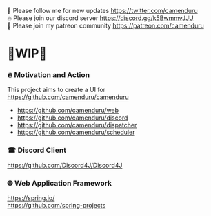 🐣 Please follow me for new updates https://twitter.com/camenduru <br />
🔥 Please join our discord server https://discord.gg/k5BwmmvJJU <br />
🥳 Please join my patreon community https://patreon.com/camenduru <br />

# 🚦WIP🚦

### 🔥 Motivation and Action
This project aims to create a UI for https://github.com/camenduru/camenduru

- https://github.com/camenduru/web <br />
- https://github.com/camenduru/discord <br />
- https://github.com/camenduru/dispatcher <br />
- https://github.com/camenduru/scheduler <br />

### ☎ Discord Client
https://github.com/Discord4J/Discord4J <br />

### 🌐 Web Application Framework
https://spring.io/ <br />
https://github.com/spring-projects <br />

